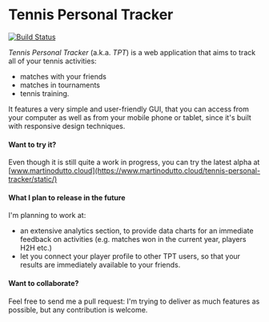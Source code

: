 # Tennis Personal Tracker
[![Build Status](https://travis-ci.org/martinodutto/tennis-personal-tracker.svg?branch=master)](https://travis-ci.org/martinodutto/tennis-personal-tracker)

_Tennis Personal Tracker_ (a.k.a. _TPT_) is a web application that aims to track all of your tennis activities:

* matches with your friends
* matches in tournaments
* tennis training.

It features a very simple and user-friendly GUI, that you can access from your computer as well as from your mobile phone or tablet, since it's built with responsive design techniques.

#### Want to try it?

Even though it is still quite a work in progress, you can try the latest alpha at [www.martinodutto.cloud](https://www.martinodutto.cloud/tennis-personal-tracker/static/)

#### What I plan to release in the future

I'm planning to work at:

* an extensive analytics section, to provide data charts for an immediate feedback on activities (e.g. matches won in the current year, players H2H etc.)
* let you connect your player profile to other TPT users, so that your results are immediately available to your friends.

#### Want to collaborate?

Feel free to send me a pull request: I'm trying to deliver as much features as possible, but any contribution is welcome.